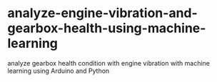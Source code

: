 # analyze-engine-vibration-and-gearbox-health-using-machine-learning
analyze gearbox health condition with engine vibration with machine learning using Arduino and Python
